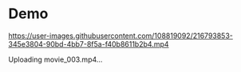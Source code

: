 # Demo
https://user-images.githubusercontent.com/108819092/216793853-345e3804-90bd-4bb7-8f5a-f40b8611b2b4.mp4

Uploading movie_003.mp4…

